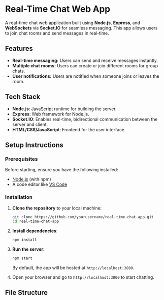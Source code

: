 # Real-Time Chat Web App

A real-time chat web application built using **Node.js**, **Express**, and **WebSockets** via **Socket.IO** for seamless messaging. This app allows users to join chat rooms and send messages in real-time.

## Features

- **Real-time messaging:** Users can send and receive messages instantly.
- **Multiple chat rooms:** Users can create or join different rooms for group chats.
- **User notifications:** Users are notified when someone joins or leaves the room.

## Tech Stack

- **Node.js**: JavaScript runtime for building the server.
- **Express**: Web framework for Node.js.
- **Socket.IO**: Enables real-time, bidirectional communication between the server and client.
- **HTML/CSS/JavaScript**: Frontend for the user interface.

## Setup Instructions

### Prerequisites

Before starting, ensure you have the following installed:

- [Node.js](https://nodejs.org/) (with npm)
- A code editor like [VS Code](https://code.visualstudio.com/)

### Installation

1. **Clone the repository** to your local machine:
    ```bash
    git clone https://github.com/yourusername/real-time-chat-app.git
    cd real-time-chat-app
    ```

2. **Install dependencies**:
    ```bash
    npm install
    ```

3. **Run the server**:
    ```bash
    npm start
    ```

    By default, the app will be hosted at `http://localhost:3000`.

4. Open your browser and go to `http://localhost:3000` to start chatting.

## File Structure

